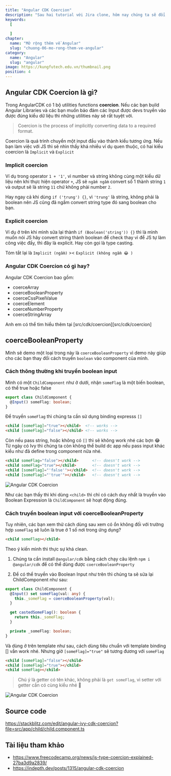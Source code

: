 ```yaml
---
title: "Angular CDK Coercion"
description: "Sau hai tutorial với Jira clone, hôm nay chúng ta sẽ đổi gió tìm hiểu thêm một chút về Angular CDK Coercion, một bộ API rất hữu dụng nhưng rất tiếc chưa có documentation chi tiết 🤣"
keywords:
  [
    
  ]
chapter:
  name: "Mở rộng thêm về Angular"
  slug: "chuong-06-mo-rong-them-ve-angular"
category:
  name: "Angular"
  slug: "angular"
image: https://kungfutech.edu.vn/thumbnail.png
position: 4
---
```


## Angular CDK Coercion là gì?

Trong AngularCDK có 1 bộ utilities functions **coercion**. Nếu các bạn build Angular Libraries và các bạn muốn bảo đảm các Input được devs truyền vào được đúng kiểu dữ liệu thì những utilities này sẽ rất tuyệt vời.

> Coercion is the process of implicitly converting data to a required format.

Coercion là quá trình chuyển một input đầu vào thành kiểu tương ứng. Nếu bạn làm việc với JS thì sẽ nhìn thấy khá nhiều ví dụ quen thuộc, có hai kiểu coercion là `Implicit` và `Explicit`

### Implicit coercion

Ví dụ trong operator `1 + '1'`, vì number và string không cùng một kiểu dữ liệu nên khi thực hiện operator `+`, JS sẽ `ngấm ngầm` convert số 1 thành string `1` và output sẽ là string `11` chứ không phải number `2`.

Hay ngay cả khi dùng `if ('trung') {}`, vì `'trung'` là string, không phải là boolean nên JS cũng đã ngầm convert string type đó sang boolean cho bạn.

### Explicit coercion

Ví dụ ở trên khi mình sửa lại thành `if (Boolean('string')) {}` thì là mình muốn nói JS hãy convert string thành boolean để check thay vì để JS tự làm công việc đấy, thì đây là explicit. Hay còn gọi là type casting.

Tóm tắt lại là `Implicit (ngầm)` >< `Explicit (không ngầm 😂 )`

### Angular CDK Coercion có gì hay?

Angular CDK Coercion bao gồm:

- coerceArray
- coerceBooleanProperty
- coerceCssPixelValue
- coerceElement
- coerceNumberProperty
- coerceStringArray

Anh em có thể tìm hiểu thêm tại [src/cdk/coercion][src/cdk/coercion]

## coerceBooleanProperty

Mình sẽ demo một loại trong này là `coerceBooleanProperty` vì demo này giúp cho các bạn thay đổi cách truyền `boolean` vào component của mình.

### Cách thông thường khi truyền boolean input

Mình có một `ChildComponent` như ở dưới, nhận `someFlag` là một biến boolean, có thể true hoặc false

```ts
export class ChildComponent {
  @Input() someFlag: boolean;
}
```

Để truyền `someFlag` thì chúng ta cần sử dụng binding expresss `[]`

```html
<child [someFlag]="true"></child>  <!-- works -->
<child [someFlag]="false"></child> <!-- works -->
```

Còn nếu pass string, hoặc không có `[]` thì sẽ không work nhé các bợn 😂 Từ ngày có Ivy thì chúng ta còn không thể build dc app nếu pass input khác kiểu như đã define trong component nữa nhé.

```html
<child someFlag="false"></child>      <!-- doesn't work -->
<child someFlag="true"></child>       <!-- doesn't work -->
<child [someFlag]="'false'"></child>  <!-- doesn't work -->
<child [someFlag]="'true'"></child>   <!-- doesn't work -->
```

![Angular CDK Coercion](./assets/day42-01.png)

Như các bạn thấy thì khi dùng `<child>` thì chỉ có cách duy nhất là truyền vào Boolean Expression là `ChildComponent` sẽ hoạt động đúng.

### Cách truyền boolean input với coerceBooleanProperty

Tuy nhiên, các bạn xem thử cách dùng sau xem có ổn không đối với trường hợp `someFlag` sẽ luôn là true ở 1 số nơi trong ứng dụng?

```html
<child someFlag></child>
```

Theo ý kiến mình thì thực sự khá clean.

1. Chúng ta cần install `@angular/cdk` bằng cách chạy câu lệnh `npm i @angular/cdk` để có thể dùng được `coerceBooleanProperty`

2. Để có thể truyền vào Boolean Input như trên thì chúng ta sẽ sửa lại ChildComponent như sau:

```ts
export class ChildComponent {
  @Input() set someFlag(val: any) {
    this._someFlag = coerceBooleanProperty(val);
  }

  get castedSomeFlag(): boolean {
    return this._someFlag;
  }

  private _someFlag: boolean;
}
```

Và dùng ở trên template như sau, cách dùng tiêu chuẩn với template binding [] vẫn work nhé. Nhưng giờ `[someFlag]="true"` sẽ tương đương với `someFlag`

```html
<child [someFlag]="false"></child>
<child [someFlag]="true"></child>
<child someFlag></child>
```

> Chú ý là getter có tên khác, không phải là `get someFlag`, vì setter với getter cần có cùng kiểu nhé 🤣

![Angular CDK Coercion](./assets/day42-02.png)


## Source code

https://stackblitz.com/edit/angular-ivy-cdk-coercion?file=src/app/child/child.component.ts

## Tài liệu tham khảo

- https://www.freecodecamp.org/news/js-type-coercion-explained-27ba3d9a2839/
- https://indepth.dev/posts/1315/angular-cdk-coercion


